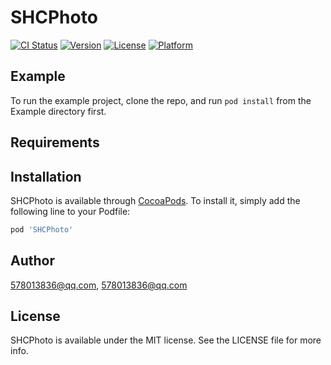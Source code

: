 # SHCPhoto

[![CI Status](https://img.shields.io/travis/578013836@qq.com/SHCPhoto.svg?style=flat)](https://travis-ci.org/578013836@qq.com/SHCPhoto)
[![Version](https://img.shields.io/cocoapods/v/SHCPhoto.svg?style=flat)](https://cocoapods.org/pods/SHCPhoto)
[![License](https://img.shields.io/cocoapods/l/SHCPhoto.svg?style=flat)](https://cocoapods.org/pods/SHCPhoto)
[![Platform](https://img.shields.io/cocoapods/p/SHCPhoto.svg?style=flat)](https://cocoapods.org/pods/SHCPhoto)

## Example

To run the example project, clone the repo, and run `pod install` from the Example directory first.

## Requirements

## Installation

SHCPhoto is available through [CocoaPods](https://cocoapods.org). To install
it, simply add the following line to your Podfile:

```ruby
pod 'SHCPhoto'
```

## Author

578013836@qq.com, 578013836@qq.com

## License

SHCPhoto is available under the MIT license. See the LICENSE file for more info.

